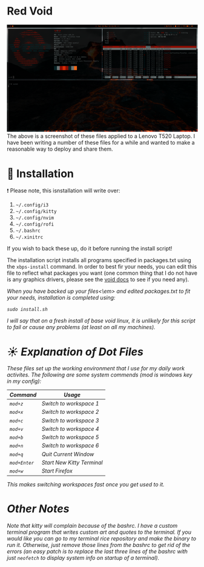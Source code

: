 # Red Void
![testimage](./Pictures/test_image.png)
The above is a screenshot of these files applied to a Lenovo T520 Laptop.  I
have been writing a number of these files for a while and wanted to make a
reasonable way to deploy and share them.

# :floppy_disk: Installation
:exclamation: Please note, this isnstallation will write over:
1) `~/.config/i3`
2) `~/.config/kitty`
3) `~/.config/nvim`
4) `~/.config/rofi`
5) `~/.bashrc`
6) `~/.xinitrc`

If you wish to back these up, do it before running the install script!

The installation script installs all programs specified in packages.txt using
the `xbps-install` command. In order to best fir your needs, you can edit this
file to reflect what packages you want (one common thing that I do not have is
any graphics drivers, please see the
[void docs](https://docs.voidlinux.org/config/graphical-session/graphics-drivers/index.html)
to see if you need any).

<em>When you have backed up your files<\em> and edited packages.txt to fit your
needs, installation is completed using:

```
sudo install.sh
```

I will say that on a fresh install of base void linux, it is unlikely for
this script to fail or cause any problems (at least on all my machines).

# :sunny: Explanation of Dot Files
These files set up the working environment that I use for my daily work
activites. The following are some system commends (mod is windows key in my
config):

| Command      |           Usage          |
|--------------|--------------------------|
|`mod+z`       | Switch to workspace 1    |
|`mod+x`       | Switch to workspace 2    |
|`mod+c`       | Switch to workspace 3    |
|`mod+v`       | Switch to workspace 4    |
|`mod+b`       | Switch to workspace 5    |
|`mod+n`       | Switch to workspace 6    |
|`mod+q`       | Quit Current Window      |
|`mod+Enter`   | Start New Kitty Terminal |
|`mod+w`       | Start Firefox            |

This makes switching workspaces fast once you get used to it.


# Other Notes
Note that kitty will complain because of the bashrc. I have a custom terminal
program that writes custom art and quotes to the terminal. If you would like you
can go to my terminal rice repository and make the binary to run it. Otherwise,
just remove those lines from the bashrc to get rid of the errors (an easy patch
is to replace the last three lines of the bashrc with just `neofetch` to display
system info on startup of a terminal).
